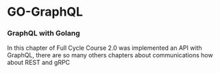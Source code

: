 # GO-GraphQL

### GraphQL with Golang ###
In this chapter of Full Cycle Course 2.0 was implemented an API with GraphQL, there are so many others chapters about communications how about REST and gRPC
